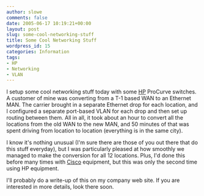 ```yaml
---
author: slowe
comments: false
date: 2005-06-17 10:19:21+00:00
layout: post
slug: some-cool-networking-stuff
title: Some Cool Networking Stuff
wordpress_id: 15
categories: Information
tags:
- HP
- Networking
- VLAN
---
```


I setup some cool networking stuff today with some [HP](http://www.hp.com/) ProCurve switches. A customer of mine was converting from a T-1 based WAN to an Ethernet MAN. The carrier brought in a separate Ethernet drop for each location, and I configured a separate port-based VLAN for each drop and then set up routing between them.  All in all, it took about an hour to convert all the locations from the old WAN to the new MAN, and 50 minutes of that was spent driving from location to location (everything is in the same city).

I know it's nothing unusual (I'm sure there are those of you out there that do this stuff everyday), but I was particularly pleased at how smoothly we managed to make the conversion for all 12 locations.  Plus, I'd done this before many times with [Cisco](http://www.cisco.com/) equipment, but this was only the second time using HP equipment.

I'll probably do a write-up of this on my company web site. If you are interested in more details, look there soon.
